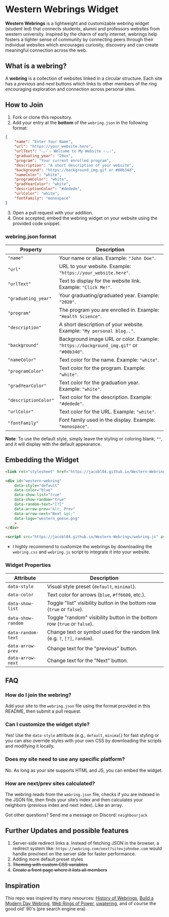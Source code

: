# Western Webrings Widget
**Western Webrings** is a lightweight and customizable webring widget (student led) that connects students, alumni and professors websites from western university. Inspired by the charm of early internet, webrings help fosters a tighter sense of community by connecting peers through their individual websites which encourages curiosity, discovery and can create meaningful connection across the web.

## What is a webring?
A **webring** is a collection of websites linked in a circular structure. Each site has a *previous* and *next* buttons which links to other members of the ring encouraging exploration and connection across personal sites.

## How to Join
1. Fork or clone this repository.
2. Add your entry at the **bottom** of the `webring.json` in the following format:
```json
{
    "name": "Enter Your Name",
    "url": "https://your_website.here",
    "urlText": "☆｡･ﾟ✧ Welcome to My Website ✧･｡☆",
    "graduating_year": "20xx",
    "program": "Your current enrolled program",
    "description": "A short description of your website",
    "background": "https://background_img.gif or #00b34d",
    "nameColor": "white", 
    "programColor": "white",
    "gradYearColor": "white",
    "descriptionColor": "#dedede",
    "urlColor": "white",
    "fontFamily": "monospace"
}
```
3. Open a pull request with your addition.
4. Once accepted, embed the webring widget on your website using the provided code snippet.
### webring.json format
| Property            | Description                                                      |
| ------------------- | ---------------------------------------------------------------- |
| `"name"`            | Your name or alias. Example: `"John Doe"`.|
| `"url"`             | URL to your website. Example: `"https://your_website.here"`.|
| `"urlText"`         | Text to display for the website link. Example: `"Click Me!"`.|
| `"graduating_year"` | Your graduating/graduated year. Example: `"2020"`.|
| `"program"`         | The program you are enrolled in. Example: `"Health Science"`.|
| `"description"`     | A short description of your website. Example: `"My personal blog.."`.|
| `"background"`      | Background image URL or color. Example: `"https://background_img.gif"` or `"#00b34d"`.|
| `"nameColor"`       | Text color for the name. Example: `"white"`.|
| `"programColor"`    | Text color for the program. Example: `"white"`.|
| `"gradYearColor"`   | Text color for the graduation year. Example: `"white"`.|
| `"descriptionColor"`| Text color for the description. Example: `"#dedede"`.|
| `"urlColor"`        | Text color for the URL. Example: `"white"`.|
| `"fontFamily"`      | Font family used in the display. Example: `"monospace"`.|

**Note**: To use the default style, simply leave the styling or coloring blank; `""`, and it will display with the default appearance.

## Embedding the Widget
```html
<link rel="stylesheet" href="https://jacobl04.github.io/Western-Webrings/webring.css">

<div id="western-webring"
    data-style="default"
    data-color="blue"
    data-show-list="true"
    data-show-random="true"
    data-random-text="[?]"
    data-arrow-prev="&lt; Prev"
    data-arrow-next="Next &gt;"
    data-logo="western_geese.png"
    >
</div>

<script src="https://jacobl04.github.io/Western-Webrings/webring.js" async></script>
```
- I highly recommend to customize the webrings by downloading the `webring.css` and `webring.js` script to integrate it into your website.

### Widget Properties
| Attribute          | Description                                                      |
| ------------------ | ---------------------------------------------------------------- |
| `data-style`       | Visual style preset (`default`, `minimal`). |
| `data-color`       | Text color for arrows (`blue`, `#ff6600`, etc.). |
| `data-show-list`   | Toggle "list" visibility button in the bottom row (`true` or `false`). |
| `data-show-random` | Toggle "random" visibility button in the bottom row (`true` or `false`). |
| `data-random-text` | Change text or symbol used for the random link (e.g. `?`, `[?]`, `random`). |
| `data-arrow-prev`  | Change text for the "previous" button. |
| `data-arrow-next`  | Change text for the "Next" button. |

## FAQ

### How do I join the webring?

Add your site to the `webring.json` file using the format provided in this README, then submit a pull request.


### Can I customize the widget style?

Yes! Use the `data-style` attribute (e.g., `default`, `minimal`) for fast styling or you can also override styles with your own CSS by downloading the scripts and modifying it locally.


### Does my site need to use any specific platform?

No. As long as your site supports HTML and JS, you can embed the widget.


### How are next/prev sites calculated?

The webring reads from the `webring.json` file, checks if you are indexed in the JSON file, then finds your site’s index and then calculates your neighbors (previous index and next index). Like an array.

Got other questions? Send me a message on Discord: `neighbourjack`

## Further Updates and possible features
1. Server-side redirect links
a. Instead of fetching JSON in the browser, a redirect system like: `https://webring.com/next?site=johndoe.com` would handle prev/next on the server side for faster performance.
2. Adding more default preset styles
3. ~~Theming with custom CSS variables~~
4. ~~Create a front page where it lists all members~~

## Inspiration
This repo was inspired by many resources: [History of Webrings](https://brisray.com/web/webring-history.htm), [Build a Modern Day Webring](https://css-tricks.com/how-you-might-build-a-modern-day-webring/), [Web Rings of Power](https://www.kersed.net/posts/webrings-of-power/), [uwatering](https://github.com/JusGu/uwatering), and of course the good old' 90's (pre search engine era).